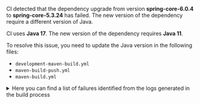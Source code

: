 CI detected that the dependency upgrade from version **spring-core-6.0.4** to **spring-core-5.3.24** has failed. 
The new version of the dependency require a different version of Java. 

CI uses **Java 17**. The new version of the dependency requires **Java 11**. 

To resolve this issue, you need to update the Java version in the following files: 
- `development-maven-build.yml`
- `maven-build-push.yml`
- `maven-build.yml`

<details>
<summary>Here you can find a list of failures identified from the logs generated in the build process</summary>

*    > [ERROR] /IDS-Messaging-Services/core/src/main/java/ids/messaging/core/config/ssl/keystore/KeyStoreManager.java:[61,35] cannot access org.springframework.core.io.ClassPathResource<br>  bad class file: /root/.m2/repository/org/springframework/spring-core/6.0.4/spring-core-6.0.4.jar(/org/springframework/core/io/ClassPathResource.class)<br>    class file has wrong version 61.0, should be 55.0<br>    Please remove or make sure it appears in the correct subdirectory of the classpath. 

*    > [ERROR] /IDS-Messaging-Services/core/src/main/java/ids/messaging/core/config/ssl/keystore/KeyStoreManager.java:[61,35] cannot access org.springframework.core.io.ClassPathResource<br>[ERROR]   bad class file: /root/.m2/repository/org/springframework/spring-core/6.0.4/spring-core-6.0.4.jar(/org/springframework/core/io/ClassPathResource.class)<br>[ERROR]     class file has wrong version 61.0, should be 55.0<br>[ERROR]     Please remove or make sure it appears in the correct subdirectory of the classpath. 

</details>
